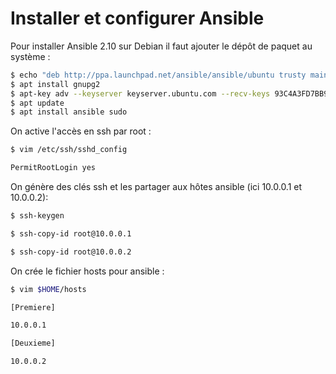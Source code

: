 # Installer et configurer Ansible

Pour installer Ansible 2.10 sur Debian il faut ajouter le dépôt de paquet au système :
```bash
$ echo "deb http://ppa.launchpad.net/ansible/ansible/ubuntu trusty main" >> append /etc/apt/sources.list
$ apt install gnupg2
$ apt-key adv --keyserver keyserver.ubuntu.com --recv-keys 93C4A3FD7BB9C367
$ apt update
$ apt install ansible sudo
```
On active l'accès en ssh par root :
```bash
$ vim /etc/ssh/sshd_config

PermitRootLogin yes
```
On génère des clés ssh et les partager aux hôtes ansible (ici 10.0.0.1 et 10.0.0.2):
```bash
$ ssh-keygen

$ ssh-copy-id root@10.0.0.1

$ ssh-copy-id root@10.0.0.2
```
On crée le fichier hosts pour ansible :
```bash
$ vim $HOME/hosts

[Premiere]

10.0.0.1

[Deuxieme]

10.0.0.2
```
